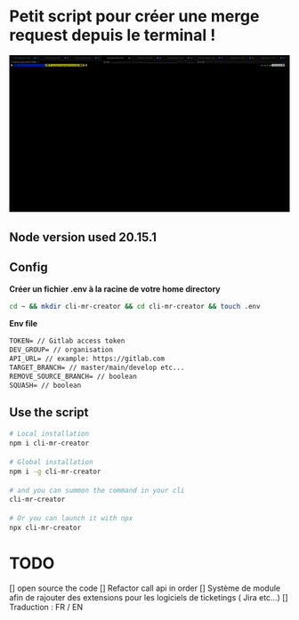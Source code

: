 # Petit script pour créer une merge request depuis le terminal !

![Petit script pour créer une merge request depuis le terminal](./cli-mr-creator.gif)

## Node version used 20.15.1

## Config

__Créer un fichier .env à la racine de votre home directory__

```sh
cd ~ && mkdir cli-mr-creator && cd cli-mr-creator && touch .env
```

__Env file__
```env
TOKEN= // Gitlab access token
DEV_GROUP= // organisation
API_URL= // example: https://gitlab.com
TARGET_BRANCH= // master/main/develop etc...
REMOVE_SOURCE_BRANCH= // boolean
SQUASH= // boolean
```

## Use the script

```sh
# Local installation
npm i cli-mr-creator

# Global installation
npm i -g cli-mr-creator

# and you can summon the command in your cli
cli-mr-creator

# Or you can launch it with npx
npx cli-mr-creator
```

# TODO
[] open source the code
[] Refactor call api in order
[] Système de module afin de rajouter des extensions pour les logiciels de ticketings ( Jira etc...)
[] Traduction : FR / EN